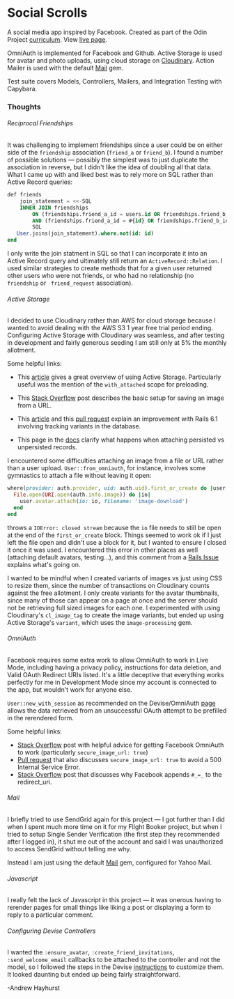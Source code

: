 # Social Scrolls

A social media app inspired by Facebook. Created as part of the Odin Project [curriculum](https://www.theodinproject.com/courses/ruby-on-rails/lessons/final-project). View [live page](https://socialscrolls.herokuapp.com/).

OmniAuth is implemented for Facebook and Github. Active Storage is used for avatar and photo uploads, using cloud storage on [Cloudinary](https://cloudinary.com/). Action Mailer is used with the default [Mail](https://github.com/mikel/mail) gem.

Test suite covers Models, Controllers, Mailers, and Integration Testing with Capybara.

### Thoughts

###### Reciprocal Friendships

It was challenging to implement friendships since a user could be on either side of the `friendship` association (`friend_a` or `friend_b`). I found a number of possible solutions — possibly the simplest was to just duplicate the association in reverse, but I didn't like the idea of doubling all that data. What I came up with and liked best was to rely more on SQL rather than Active Record queries:

```sql
def friends
	join_statement = <<-SQL
  	INNER JOIN friendships
    	ON (friendships.friend_a_id = users.id OR friendships.friend_b_id = users.id)
    	AND (friendships.friend_a_id = #{id} OR friendships.friend_b_id = #{id})
		SQL
   User.joins(join_statement).where.not(id: id)
end
```

I only write the join statment in SQL so that I can incorporate it into an Active Record query and ultimately still return an `ActiveRecord::Relation`. I used similar strategies to create methods that for a given user returned other users who were not friends, or who had no relationship (no `friendship` or ` friend_request` association).

###### Active Storage

I decided to use Cloudinary rather than AWS for cloud storage because I wanted to avoid dealing with the AWS S3 1 year free trial period ending. Configuring Active Storage with Cloudinary was seamless, and after testing in development and fairly generous seeding I am still only at 5% the monthly allotment.

Some helpful links:

- This [article](https://blog.capsens.eu/how-to-use-activestorage-in-your-rails-5-2-application-cdf3a3ad8d7) gives a great overview of using Active Storage. Particularly useful was the mention of the `with_attached` scope for preloading.

- This [Stack Overflow](https://stackoverflow.com/questions/51027995/how-to-save-an-image-from-a-url-with-rails-active-storage) post describes the basic setup for saving an image from a URL.
- This [article](https://bigbinary.com/blog/rails-6-1-tracks-active-storage-variant-in-the-database) and this [pull request](https://github.com/rails/rails/pull/37901) explain an improvement with Rails 6.1 involving tracking variants in the database.
- This page in the [docs](https://edgeapi.rubyonrails.org/classes/ActiveStorage/Attached/One.html#method-i-attach) clarify what happens when attaching persisted vs unpersisted records.


I encountered some difficulties attaching an image from a file or URL rather than a user upload. `User::from_omniauth`, for instance, involves some gymnastics to attach a file without leaving it open:

```ruby
where(provider: auth.provider, uid: auth.uid).first_or_create do |user|
  File.open(URI.open(auth.info.image)) do |io|
    user.avatar.attach(io: io, filename: 'image-download')
  end
end
```

throws a `IOError: closed stream` because the `io` file needs to still be open at the end of the `first_or_create` block. Things seemed to work ok if I just left the file open and didn't use a block for it, but I wanted to ensure I closed it once it was used. I encountered this error in other places as well (attaching default avatars, testing...), and this comment from a [Rails Issue](https://github.com/rails/rails/issues/38185#issuecomment-572848893) explains what's going on.

I wanted to be mindful when I created variants of images vs just using CSS to resize them, since the number of transactions on Cloudinary counts against the free allotment. I only create variants for the avatar thumbnails, since many of those can appear on a page at once and the server should not be retrieving full sized images for each one. I experimented with using Cloudinary's `cl_image_tag` to create the image variants, but ended up using Active Storage's `variant`, which uses the `image-processing` gem.

###### OmniAuth

Facebook requires some extra work to allow OmniAuth to work in Live Mode, including having a privacy policy, instructions for data deletion, and Valid OAuth Redirect URIs listed. It's a little deceptive that everything works perfectly for me in Development Mode since my account is connected to the app, but wouldn't work for anyone else.

`User::new_with_session` as recommended on the Devise/OmniAuth [page](https://github.com/heartcombo/devise/wiki/OmniAuth:-Overview) allows the data retrieved from an unsuccessful OAuth attempt to be prefilled in the rerendered form.

Some helpful links:

- [Stack Overflow](https://stackoverflow.com/questions/30748779/want-to-save-facebook-image-into-my-rails-app) post with helpful advice for getting Facebook OmniAuth to work (particularly `secure_image_url: true`)
- [Pull request](https://github.com/simi/omniauth-facebook/issues/345) that also discusses `secure_image_url: true` to avoid a 500 Internal Service Error.
- [Stack Overflow](https://stackoverflow.com/questions/7131909/facebook-callback-appends-to-return-url#:~:text=When%20the%20callback%20returns%20with,need%20not%20worry%20about%20it) post that discusses why Facebook appends `#_=_` to the redirect_uri.

###### Mail

I briefly tried to use SendGrid again for this project — I got further than I did when I spent much more time on it for my Flight Booker project, but when I tried to setup Single Sender Verification (the first step they recommended after I logged in), it shut me out of the account and said I was unauthorized to access SendGrid without telling me why.

Instead I am just using the default [Mail](https://github.com/mikel/mail) gem, configured for Yahoo Mail.

###### Javascript

I really felt the lack of Javascript in this project — it was onerous having to rerender pages for small things like liking a post or displaying a form to reply to a particular comment.

###### Configuring Devise Controllers

I wanted the `:ensure_avatar`, `:create_friend_invitations`, `:send_welcome_email` callbacks to be attached to the controller and not the model, so I followed the steps in the Devise [instructions](https://github.com/heartcombo/devise#configuring-controllers) to customize them. It looked daunting but ended up being fairly straightforward.

-Andrew Hayhurst